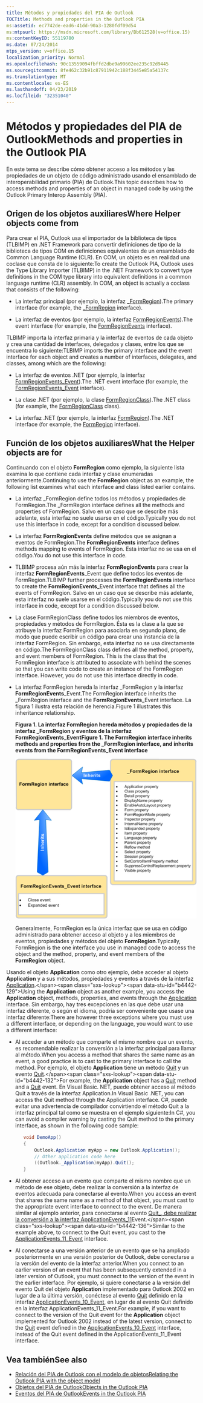 ```yaml
---
title: Métodos y propiedades del PIA de Outlook
TOCTitle: Methods and properties in the Outlook PIA
ms:assetid: ec7742de-ead6-41dd-90a3-1280fdf09d54
ms:mtpsurl: https://msdn.microsoft.com/library/Bb612528(v=office.15)
ms:contentKeyID: 55119780
ms.date: 07/24/2014
mtps_version: v=office.15
localization_priority: Normal
ms.openlocfilehash: 90c13559094fbffd2dbe9a99602ee235c92d9445
ms.sourcegitcommit: 8fe462c32b91c87911942c188f3445e85a54137c
ms.translationtype: MT
ms.contentlocale: es-ES
ms.lasthandoff: 04/23/2019
ms.locfileid: "32351040"
---
```

# <a name="methods-and-properties-in-the-outlook-pia"></a><span data-ttu-id="b4442-102">Métodos y propiedades del PIA de Outlook</span><span class="sxs-lookup"><span data-stu-id="b4442-102">Methods and properties in the Outlook PIA</span></span>

<span data-ttu-id="b4442-103">En este tema se describe cómo obtener acceso a los métodos y las propiedades de un objeto de código administrado usando el ensamblado de interoperabilidad primario (PIA) de Outlook.</span><span class="sxs-lookup"><span data-stu-id="b4442-103">This topic describes how to access methods and properties of an object in managed code by using the Outlook Primary Interop Assembly (PIA).</span></span>

## <a name="where-helper-objects-come-from"></a><span data-ttu-id="b4442-104">Origen de los objetos auxiliares</span><span class="sxs-lookup"><span data-stu-id="b4442-104">Where Helper objects come from</span></span>

<span data-ttu-id="b4442-p101">Para crear el PIA, Outlook usa el importador de la biblioteca de tipos (TLBIMP) en .NET Framework para convertir definiciones de tipo de la biblioteca de tipos COM en definiciones equivalentes de un ensamblado de Common Language Runtime (CLR). En COM, un objeto es en realidad una coclase que consta de lo siguiente:</span><span class="sxs-lookup"><span data-stu-id="b4442-p101">To create the Outlook PIA, Outlook uses the Type Library Importer (TLBIMP) in the .NET Framework to convert type definitions in the COM type library into equivalent definitions in a common language runtime (CLR) assembly. In COM, an object is actually a coclass that consists of the following:</span></span>

- <span data-ttu-id="b4442-107">La interfaz principal (por ejemplo, la interfaz [\_FormRegion](https://msdn.microsoft.com/library/bb645761\(v=office.15\))).</span><span class="sxs-lookup"><span data-stu-id="b4442-107">The primary interface (for example, the [\_FormRegion](https://msdn.microsoft.com/library/bb645761\(v=office.15\)) interface).</span></span>

- <span data-ttu-id="b4442-108">La interfaz de eventos (por ejemplo, la interfaz [FormRegionEvents](https://msdn.microsoft.com/library/bb611940\(v=office.15\))).</span><span class="sxs-lookup"><span data-stu-id="b4442-108">The event interface (for example, the [FormRegionEvents](https://msdn.microsoft.com/library/bb611940\(v=office.15\)) interface).</span></span>

<span data-ttu-id="b4442-109">TLBIMP importa la interfaz primaria y la interfaz de eventos de cada objeto y crea una cantidad de interfaces, delegados y clases, entre los que se encuentra lo siguiente:</span><span class="sxs-lookup"><span data-stu-id="b4442-109">TLBIMP imports the primary interface and the event interface for each object and creates a number of interfaces, delegates, and classes, among which are the following:</span></span>

- <span data-ttu-id="b4442-110">La interfaz de eventos .NET (por ejemplo, la interfaz [FormRegionEvents\_Event](https://msdn.microsoft.com/library/bb647619\(v=office.15\))).</span><span class="sxs-lookup"><span data-stu-id="b4442-110">The .NET event interface (for example, the [FormRegionEvents\_Event](https://msdn.microsoft.com/library/bb647619\(v=office.15\)) interface).</span></span>

- <span data-ttu-id="b4442-111">La clase .NET (por ejemplo, la clase [FormRegionClass](https://msdn.microsoft.com/library/bb624204\(v=office.15\))).</span><span class="sxs-lookup"><span data-stu-id="b4442-111">The .NET class (for example, the [FormRegionClass](https://msdn.microsoft.com/library/bb624204\(v=office.15\)) class).</span></span>

- <span data-ttu-id="b4442-112">La interfaz .NET (por ejemplo, la interfaz [FormRegion](https://msdn.microsoft.com/library/bb652633\(v=office.15\))).</span><span class="sxs-lookup"><span data-stu-id="b4442-112">The .NET interface (for example, the [FormRegion](https://msdn.microsoft.com/library/bb652633\(v=office.15\)) interface).</span></span>

## <a name="what-the-helper-objects-are-for"></a><span data-ttu-id="b4442-113">Función de los objetos auxiliares</span><span class="sxs-lookup"><span data-stu-id="b4442-113">What the Helper objects are for</span></span>

<span data-ttu-id="b4442-114">Continuando con el objeto **FormRegion** como ejemplo, la siguiente lista examina lo que contiene cada interfaz y clase enumeradas anteriormente.</span><span class="sxs-lookup"><span data-stu-id="b4442-114">Continuing to use the **FormRegion** object as an example, the following list examines what each interface and class listed earlier contains.</span></span>

- <span data-ttu-id="b4442-115">La interfaz \_FormRegion define todos los métodos y propiedades de FormRegion.</span><span class="sxs-lookup"><span data-stu-id="b4442-115">The \_FormRegion interface defines all the methods and properties of FormRegion.</span></span> <span data-ttu-id="b4442-116">Salvo en un caso que se describe más adelante, esta interfaz no suele usarse en el código.</span><span class="sxs-lookup"><span data-stu-id="b4442-116">Typically you do not use this interface in code, except for a condition discussed below.</span></span>

- <span data-ttu-id="b4442-117">La interfaz **FormRegionEvents** define métodos que se asignan a eventos de FormRegion.</span><span class="sxs-lookup"><span data-stu-id="b4442-117">The **FormRegionEvents** interface defines methods mapping to events of FormRegion.</span></span> <span data-ttu-id="b4442-118">Esta interfaz no se usa en el código.</span><span class="sxs-lookup"><span data-stu-id="b4442-118">You do not use this interface in code.</span></span>

- <span data-ttu-id="b4442-119">TLBIMP procesa aún más la interfaz **FormRegionEvents** para crear la interfaz **FormRegionEvents**\_Event que define todos los eventos de FormRegion.</span><span class="sxs-lookup"><span data-stu-id="b4442-119">TLBIMP further processes the **FormRegionEvents** interface to create the **FormRegionEvents**\_Event interface that defines all the events of FormRegion.</span></span> <span data-ttu-id="b4442-120">Salvo en un caso que se describe más adelante, esta interfaz no suele usarse en el código.</span><span class="sxs-lookup"><span data-stu-id="b4442-120">Typically you do not use this interface in code, except for a condition discussed below.</span></span>

- <span data-ttu-id="b4442-p105">La clase FormRegionClass define todos los miembros de eventos, propiedades y métodos de FormRegion. Ésta es la clase a la que se atribuye la interfaz FormRegion para asociarla en segundo plano, de modo que puede escribir un código para crear una instancia de la interfaz FormRegion. Sin embargo, esta interfaz no se usa directamente en código.</span><span class="sxs-lookup"><span data-stu-id="b4442-p105">The FormRegionClass class defines all the method, property, and event members of FormRegion. This is the class that the FormRegion interface is attributed to associate with behind the scenes so that you can write code to create an instance of the FormRegion interface. However, you do not use this interface directly in code.</span></span>

- <span data-ttu-id="b4442-124">La interfaz FormRegion hereda la interfaz \_FormRegion y la interfaz **FormRegionEvents**\_Event.</span><span class="sxs-lookup"><span data-stu-id="b4442-124">The FormRegion interface inherits the \_FormRegion interface and the **FormRegionEvents**\_Event interface.</span></span> <span data-ttu-id="b4442-125">La figura 1 ilustra esta relación de herencia.</span><span class="sxs-lookup"><span data-stu-id="b4442-125">Figure 1 illustrates this inheritance relationship.</span></span>
    
  <span data-ttu-id="b4442-126">**Figura 1. La interfaz FormRegion hereda métodos y propiedades de la interfaz \_FormRegion y eventos de la interfaz FormRegionEvents\_Event**</span><span class="sxs-lookup"><span data-stu-id="b4442-126">**Figure 1. The FormRegion interface inherits methods and properties from the \_FormRegion interface, and inherits events from the FormRegionEvents\_Event interface**</span></span>

  ![La interfaz FormRegion hereda métodos y propiedades de la interfaz _FormRegion y eventos de la interfaz FormRegionEvents_Event](media/pia-form-region-interface.gif)
    
  <span data-ttu-id="b4442-128">Generalmente, FormRegion es la única interfaz que se usa en código administrado para obtener acceso al objeto y a los miembros de eventos, propiedades y métodos del objeto **FormRegion**.</span><span class="sxs-lookup"><span data-stu-id="b4442-128">Typically, FormRegion is the one interface you use in managed code to access the object and the method, property, and event members of the **FormRegion** object.</span></span>

<span data-ttu-id="b4442-129">Usando el objeto **Application** como otro ejemplo, debe acceder al objeto **Application** y a sus métodos, propiedades y eventos a través de la interfaz [Application](https://msdn.microsoft.com/library/bb646615\(v=office.15\)).</span><span class="sxs-lookup"><span data-stu-id="b4442-129">Using the **Application** object as another example, you access the **Application** object, methods, properties, and events through the [Application](https://msdn.microsoft.com/library/bb646615\(v=office.15\)) interface.</span></span> <span data-ttu-id="b4442-130">Sin embargo, hay tres excepciones en las que debe usar una interfaz diferente, o según el idioma, podría ser conveniente que usase una interfaz diferente:</span><span class="sxs-lookup"><span data-stu-id="b4442-130">There are however three exceptions where you must use a different interface, or depending on the language, you would want to use a different interface:</span></span>

- <span data-ttu-id="b4442-131">Al acceder a un método que comparte el mismo nombre que un evento, es recomendable realizar la conversión a la interfaz principal para llamar al método.</span><span class="sxs-lookup"><span data-stu-id="b4442-131">When you access a method that shares the same name as an event, a good practice is to cast to the primary interface to call the method.</span></span> <span data-ttu-id="b4442-132">Por ejemplo, el objeto **Application** tiene un método [Quit](https://msdn.microsoft.com/library/bb646614\(v=office.15\)) y un evento [Quit](https://msdn.microsoft.com/library/bb622595\(v=office.15\)).</span><span class="sxs-lookup"><span data-stu-id="b4442-132">For example, the **Application** object has a [Quit](https://msdn.microsoft.com/library/bb646614\(v=office.15\)) method and a [Quit](https://msdn.microsoft.com/library/bb622595\(v=office.15\)) event.</span></span> <span data-ttu-id="b4442-133">En Visual Basic. NET, puede obtener acceso al método Quit a través de la interfaz Application.</span><span class="sxs-lookup"><span data-stu-id="b4442-133">In Visual Basic .NET, you can access the Quit method through the Application interface.</span></span> <span data-ttu-id="b4442-134">C\#, puede evitar una advertencia de compilador convirtiendo el método Quit a la interfaz principal tal como se muestra en el ejemplo siguiente:</span><span class="sxs-lookup"><span data-stu-id="b4442-134">In C\#, you can avoid a compiler warning by casting the Quit method to the primary interface, as shown in the following code sample:</span></span>
    
   ```csharp
      void DemoApp()
      {
          Outlook.Application myApp = new Outlook.Application();
          // Other application code here
          ((Outlook._Application)myApp).Quit();
      }
   ```

- <span data-ttu-id="b4442-135">Al obtener acceso a un evento que comparte el mismo nombre que un método de ese objeto, debe realizar la conversión a la interfaz de eventos adecuada para conectarse al evento.</span><span class="sxs-lookup"><span data-stu-id="b4442-135">When you access an event that shares the same name as a method of that object, you must cast to the appropriate event interface to connect to the event.</span></span> <span data-ttu-id="b4442-136">De manera similar al ejemplo anterior, para conectarse al evento [Quit\_, debe realizar la conversión a la interfaz ApplicationEvents\_11](https://msdn.microsoft.com/library/bb622725\(v=office.15\))Event.</span><span class="sxs-lookup"><span data-stu-id="b4442-136">Similar to the example above, to connect to the Quit event, you cast to the [ApplicationEvents\_11\_Event](https://msdn.microsoft.com/library/bb622725\(v=office.15\)) interface.</span></span>

- <span data-ttu-id="b4442-137">Al conectarse a una versión anterior de un evento que se ha ampliado posteriormente en una versión posterior de Outlook, debe conectarse a la versión del evento de la interfaz anterior.</span><span class="sxs-lookup"><span data-stu-id="b4442-137">When you connect to an earlier version of an event that has been subsequently extended in a later version of Outlook, you must connect to the version of the event in the earlier interface.</span></span> <span data-ttu-id="b4442-138">Por ejemplo, si quiere conectarse a la versión del evento Quit del objeto **Application** implementado para Outlook 2002 en lugar de a la última versión, conéctese al evento [Quit](https://msdn.microsoft.com/library/bb609660\(v=office.15\)) definido en la interfaz [ApplicationEvents\_10\_Event](https://msdn.microsoft.com/library/bb610098\(v=office.15\)), en lugar de al evento Quit definido en la interfaz ApplicationEvents\_11\_Event.</span><span class="sxs-lookup"><span data-stu-id="b4442-138">For example, if you want to connect to the version of the Quit event for the **Application** object implemented for Outlook 2002 instead of the latest version, connect to the [Quit](https://msdn.microsoft.com/library/bb609660\(v=office.15\)) event defined in the [ApplicationEvents\_10\_Event](https://msdn.microsoft.com/library/bb610098\(v=office.15\)) interface, instead of the Quit event defined in the ApplicationEvents\_11\_Event interface.</span></span>

## <a name="see-also"></a><span data-ttu-id="b4442-139">Vea también</span><span class="sxs-lookup"><span data-stu-id="b4442-139">See also</span></span>

- [<span data-ttu-id="b4442-140">Relación del PIA de Outlook con el modelo de objetos</span><span class="sxs-lookup"><span data-stu-id="b4442-140">Relating the Outlook PIA with the object model</span></span>](relating-the-outlook-pia-with-the-object-model.md)
- [<span data-ttu-id="b4442-141">Objetos del PIA de Outlook</span><span class="sxs-lookup"><span data-stu-id="b4442-141">Objects in the Outlook PIA</span></span>](objects-in-the-outlook-pia.md)
- [<span data-ttu-id="b4442-142">Eventos del PIA de Outlook</span><span class="sxs-lookup"><span data-stu-id="b4442-142">Events in the Outlook PIA</span></span>](events-in-the-outlook-pia.md)

